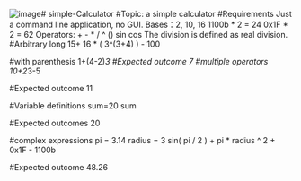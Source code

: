 ![image](https://github.com/RAMALITSE/simple-Calculator/assets/44533418/032e4b17-7633-4408-b217-19eef4e70c1c)# simple-Calculator
#Topic: a simple calculator
#Requirements
Just a command line application, no GUI.
Bases：2, 10, 16
   1100b * 2 = 24
    0x1F  * 2 = 62
Operators: + - * / ^ () sin cos
    The division is defined as real division.
#Arbitrary long
   15+ 16 * ( 3^(3+4) )  - 100

#with parenthesis
1+(4-2)*3
#Expected outcome
7
#multiple operators
10+2*3-5 

#Expected outcome 
11

#Variable definitions
sum=20
sum

#Expected outcomes
20

#complex expressions
pi  = 3.14
radius = 3
sin( pi / 2 ) + pi * radius ^ 2 + 0x1F - 1100b

#Expected outcome 
48.26

